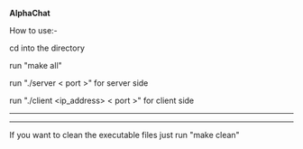 <b>AlphaChat</b>

How to use:-

cd into the directory

run "make all"

run "./server < port >" for server side

run "./client <ip_address> < port >" for client side

------------------------------------------------------------------------------------------------------------------------------
------------------------------------------------------------------------------------------------------------------------------
If you want to clean the executable files just run "make clean"

